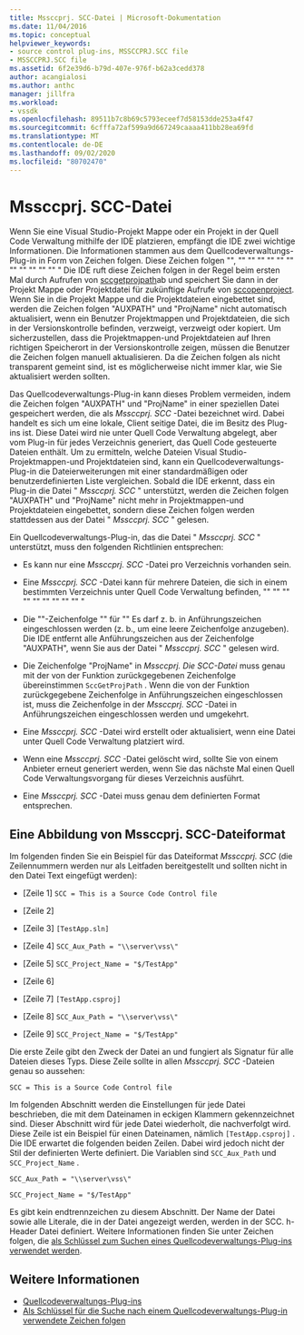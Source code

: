 ```yaml
---
title: Mssccprj. SCC-Datei | Microsoft-Dokumentation
ms.date: 11/04/2016
ms.topic: conceptual
helpviewer_keywords:
- source control plug-ins, MSSCCPRJ.SCC file
- MSSCCPRJ.SCC file
ms.assetid: 6f2e39d6-b79d-407e-976f-b62a3cedd378
author: acangialosi
ms.author: anthc
manager: jillfra
ms.workload:
- vssdk
ms.openlocfilehash: 89511b7c8b69c5793eceef7d58153dde253a4f47
ms.sourcegitcommit: 6cfffa72af599a9d667249caaaa411bb28ea69fd
ms.translationtype: MT
ms.contentlocale: de-DE
ms.lasthandoff: 09/02/2020
ms.locfileid: "80702470"
---
```

# <a name="mssccprjscc-file"></a>Mssccprj. SCC-Datei
Wenn Sie eine Visual Studio-Projekt Mappe oder ein Projekt in der Quell Code Verwaltung mithilfe der IDE platzieren, empfängt die IDE zwei wichtige Informationen. Die Informationen stammen aus dem Quellcodeverwaltungs-Plug-in in Form von Zeichen folgen. Diese Zeichen folgen "", "" "" "" "" "" "" "" "" "" "" "" " Die IDE ruft diese Zeichen folgen in der Regel beim ersten Mal durch Aufrufen von [sccgetprojpath](../extensibility/sccgetprojpath-function.md)ab und speichert Sie dann in der Projekt Mappe oder Projektdatei für zukünftige Aufrufe von [sccopenproject](../extensibility/sccopenproject-function.md). Wenn Sie in die Projekt Mappe und die Projektdateien eingebettet sind, werden die Zeichen folgen "AUXPATH" und "ProjName" nicht automatisch aktualisiert, wenn ein Benutzer Projektmappen und Projektdateien, die sich in der Versionskontrolle befinden, verzweigt, verzweigt oder kopiert. Um sicherzustellen, dass die Projektmappen-und Projektdateien auf Ihren richtigen Speicherort in der Versionskontrolle zeigen, müssen die Benutzer die Zeichen folgen manuell aktualisieren. Da die Zeichen folgen als nicht transparent gemeint sind, ist es möglicherweise nicht immer klar, wie Sie aktualisiert werden sollten.

 Das Quellcodeverwaltungs-Plug-in kann dieses Problem vermeiden, indem die Zeichen folgen "AUXPATH" und "ProjName" in einer speziellen Datei gespeichert werden, die als *Mssccprj. SCC* -Datei bezeichnet wird. Dabei handelt es sich um eine lokale, Client seitige Datei, die im Besitz des Plug-ins ist. Diese Datei wird nie unter Quell Code Verwaltung abgelegt, aber vom Plug-in für jedes Verzeichnis generiert, das Quell Code gesteuerte Dateien enthält. Um zu ermitteln, welche Dateien Visual Studio-Projektmappen-und Projektdateien sind, kann ein Quellcodeverwaltungs-Plug-in die Dateierweiterungen mit einer standardmäßigen oder benutzerdefinierten Liste vergleichen. Sobald die IDE erkennt, dass ein Plug-in die Datei " *Mssccprj. SCC* " unterstützt, werden die Zeichen folgen "AUXPATH" und "ProjName" nicht mehr in Projektmappen-und Projektdateien eingebettet, sondern diese Zeichen folgen werden stattdessen aus der Datei " *Mssccprj. SCC* " gelesen.

 Ein Quellcodeverwaltungs-Plug-in, das die Datei " *Mssccprj. SCC* " unterstützt, muss den folgenden Richtlinien entsprechen:

- Es kann nur eine *Mssccprj. SCC* -Datei pro Verzeichnis vorhanden sein.

- Eine *Mssccprj. SCC* -Datei kann für mehrere Dateien, die sich in einem bestimmten Verzeichnis unter Quell Code Verwaltung befinden, "" "" "" "" "" "" "" "" "" "

- Die ""-Zeichenfolge "" für "" Es darf z. b. in Anführungszeichen eingeschlossen werden (z. b., um eine leere Zeichenfolge anzugeben). Die IDE entfernt alle Anführungszeichen aus der Zeichenfolge "AUXPATH", wenn Sie aus der Datei " *Mssccprj. SCC* " gelesen wird.

- Die Zeichenfolge "ProjName" in *Mssccprj. Die SCC-Datei* muss genau mit der von der Funktion zurückgegebenen Zeichenfolge übereinstimmen `SccGetProjPath` . Wenn die von der Funktion zurückgegebene Zeichenfolge in Anführungszeichen eingeschlossen ist, muss die Zeichenfolge in der *Mssccprj. SCC* -Datei in Anführungszeichen eingeschlossen werden und umgekehrt.

- Eine *Mssccprj. SCC* -Datei wird erstellt oder aktualisiert, wenn eine Datei unter Quell Code Verwaltung platziert wird.

- Wenn eine *Mssccprj. SCC* -Datei gelöscht wird, sollte Sie von einem Anbieter erneut generiert werden, wenn Sie das nächste Mal einen Quell Code Verwaltungsvorgang für dieses Verzeichnis ausführt.

- Eine *Mssccprj. SCC* -Datei muss genau dem definierten Format entsprechen.

## <a name="an-illustration-of-the-mssccprjscc-file-format"></a>Eine Abbildung von Mssccprj. SCC-Dateiformat
 Im folgenden finden Sie ein Beispiel für das Dateiformat *Mssccprj. SCC* (die Zeilennummern werden nur als Leitfaden bereitgestellt und sollten nicht in den Datei Text eingefügt werden):

- [Zeile 1] `SCC = This is a Source Code Control file`

- [Zeile 2]

- [Zeile 3] `[TestApp.sln]`

- [Zeile 4] `SCC_Aux_Path = "\\server\vss\"`

- [Zeile 5] `SCC_Project_Name = "$/TestApp"`

- [Zeile 6]

- [Zeile 7] `[TestApp.csproj]`

- [Zeile 8] `SCC_Aux_Path = "\\server\vss\"`

- [Zeile 9] `SCC_Project_Name = "$/TestApp"`

 Die erste Zeile gibt den Zweck der Datei an und fungiert als Signatur für alle Dateien dieses Typs. Diese Zeile sollte in allen *Mssccprj. SCC* -Dateien genau so aussehen:

 `SCC = This is a Source Code Control file`

 Im folgenden Abschnitt werden die Einstellungen für jede Datei beschrieben, die mit dem Dateinamen in eckigen Klammern gekennzeichnet sind. Dieser Abschnitt wird für jede Datei wiederholt, die nachverfolgt wird. Diese Zeile ist ein Beispiel für einen Dateinamen, nämlich `[TestApp.csproj]` . Die IDE erwartet die folgenden beiden Zeilen. Dabei wird jedoch nicht der Stil der definierten Werte definiert. Die Variablen sind `SCC_Aux_Path` und `SCC_Project_Name` .

 `SCC_Aux_Path = "\\server\vss\"`

 `SCC_Project_Name = "$/TestApp"`

 Es gibt kein endtrennzeichen zu diesem Abschnitt. Der Name der Datei sowie alle Literale, die in der Datei angezeigt werden, werden in der SCC. h-Header Datei definiert. Weitere Informationen finden Sie unter Zeichen folgen, die [als Schlüssel zum Suchen eines Quellcodeverwaltungs-Plug-ins verwendet werden](../extensibility/strings-used-as-keys-for-finding-a-source-control-plug-in.md).

## <a name="see-also"></a>Weitere Informationen
- [Quellcodeverwaltungs-Plug-ins](../extensibility/source-control-plug-ins.md)
- [Als Schlüssel für die Suche nach einem Quellcodeverwaltungs-Plug-in verwendete Zeichen folgen](../extensibility/strings-used-as-keys-for-finding-a-source-control-plug-in.md)
